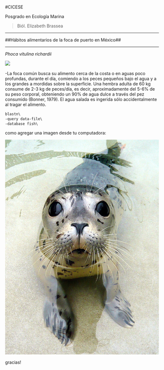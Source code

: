 #CICESE

Posgrado en Ecología Marina

> Biól. Elizabeth Brassea 

---

##Hábitos alimentarios de la foca de puerto en México##

---
*Phoca vitulina richardii*

![](http://westpointharbor.com/wp-content/uploads/2015/04/BabyHarborSeal.jpg)

-La foca común busca su alimento cerca de la costa o en aguas poco profundas, durante el día, comiendo a los peces pequeños bajo el agua y a los grandes a mordidas sobre la superficie. Una hembra adulta de 60 kg consume de 2-3 kg de peces/día, es decir, aproximadamente del 5-6% de su peso corporal, obteniendo un 90% de agua dulce a través del pez consumido (Bonner, 1979). El agua salada es ingerida sólo accidentalmente al tragar el alimento.

```
blastn\
-query data-file\
-database fish\

```

como agregar una imagen desde tu computadora:

![picture-water](./img/Pvr.jpg/)

gracias!